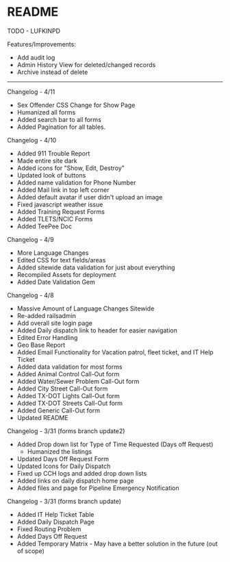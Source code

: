 # README

TODO - LUFKINPD

Features/Improvements:
- Add audit log
- Admin History View for deleted/changed records
- Archive instead of delete

-----------------

Changelog - 4/11
- Sex Offender CSS Change for Show Page
- Humanized all forms
- Added search bar to all forms
- Added Pagination for all tables.

Changelog - 4/10
- Added 911 Trouble Report
- Made entire site dark
- Added icons for "Show, Edit, Destroy"
- Updated look of buttons
- Added name validation for Phone Number
- Added Mail link in top left corner
- Added default avatar if user didn't upload an image
- Fixed javascript weather issue
- Added Training Request Forms
- Added TLETS/NCIC Forms
- Added TeePee Doc


Changelog - 4/9
- More Language Changes
- Edited CSS for text fields/areas
- Added sitewide data validation for just about everything
- Recompiled Assets for deployment
- Added Date Validation Gem

Changelog - 4/8
- Massive Amount of Language Changes Sitewide
- Re-added railsadmin
- Add overall site login page
- Added Daily dispatch link to header for easier navigation
- Edited Error Handling
- Geo Base Report
- Added Email Functionality for Vacation patrol, fleet ticket, and IT Help Ticket
- Added data validation for most forms
- Added Animal Control Call-Out form
- Added Water/Sewer Problem Call-Out form
- Added City Street Call-Out form
- Added TX-DOT Lights Call-Out form
- Added TX-DOT Streets Call-Out form
- Added Generic Call-Out form
- Updated README

Changelog - 3/31 (forms branch update2)
- Added Drop down list for Type of Time Requested (Days off Request)
	- Humanized the listings
- Updated Days Off Request Form 
- Updated Icons for Daily Dispatch
- Fixed up CCH logs and added drop down lists
- Added links on daily dispatch home page
- Added files and page for Pipeline Emergency Notification

Changelog - 3/31 (forms branch update)
- Added IT Help Ticket Table
- Added Daily Dispatch Page
- Fixed Routing Problem
- Added Days Off Request
- Added Temporary Matrix - May have a better solution in the future (out of scope)
